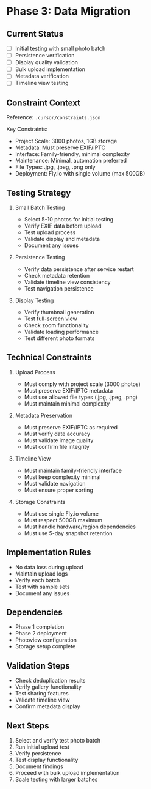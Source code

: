 # Phase 3: Data Migration

## Current Status

- [ ] Initial testing with small photo batch
- [ ] Persistence verification
- [ ] Display quality validation
- [ ] Bulk upload implementation
- [ ] Metadata verification
- [ ] Timeline view testing

## Constraint Context

Reference: `.cursor/constraints.json`

Key Constraints:

- Project Scale: 3000 photos, 1GB storage
- Metadata: Must preserve EXIF/IPTC
- Interface: Family-friendly, minimal complexity
- Maintenance: Minimal, automation preferred
- File Types: .jpg, .jpeg, .png only
- Deployment: Fly.io with single volume (max 500GB)

## Testing Strategy

1. Small Batch Testing

   - Select 5-10 photos for initial testing
   - Verify EXIF data before upload
   - Test upload process
   - Validate display and metadata
   - Document any issues

2. Persistence Testing

   - Verify data persistence after service restart
   - Check metadata retention
   - Validate timeline view consistency
   - Test navigation persistence

3. Display Testing
   - Verify thumbnail generation
   - Test full-screen view
   - Check zoom functionality
   - Validate loading performance
   - Test different photo formats

## Technical Constraints

1. Upload Process

   - Must comply with project scale (3000 photos)
   - Must preserve EXIF/IPTC metadata
   - Must use allowed file types (.jpg, .jpeg, .png)
   - Must maintain minimal complexity

2. Metadata Preservation

   - Must preserve EXIF/IPTC as required
   - Must verify date accuracy
   - Must validate image quality
   - Must confirm file integrity

3. Timeline View

   - Must maintain family-friendly interface
   - Must keep complexity minimal
   - Must validate navigation
   - Must ensure proper sorting

4. Storage Constraints
   - Must use single Fly.io volume
   - Must respect 500GB maximum
   - Must handle hardware/region dependencies
   - Must use 5-day snapshot retention

## Implementation Rules

- No data loss during upload
- Maintain upload logs
- Verify each batch
- Test with sample sets
- Document any issues

## Dependencies

- Phase 1 completion
- Phase 2 deployment
- Photoview configuration
- Storage setup complete

## Validation Steps

- Check deduplication results
- Verify gallery functionality
- Test sharing features
- Validate timeline view
- Confirm metadata display

## Next Steps

1. Select and verify test photo batch
2. Run initial upload test
3. Verify persistence
4. Test display functionality
5. Document findings
6. Proceed with bulk upload implementation
7. Scale testing with larger batches
